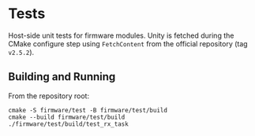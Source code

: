# Tests

Host-side unit tests for firmware modules. Unity is fetched during the CMake configure step using `FetchContent` from the official repository (tag `v2.5.2`).

## Building and Running

From the repository root:

```
cmake -S firmware/test -B firmware/test/build
cmake --build firmware/test/build
./firmware/test/build/test_rx_task
```

